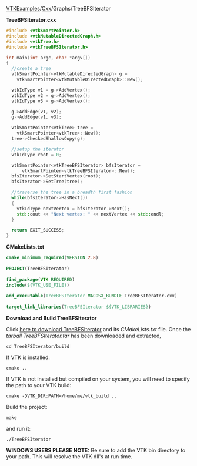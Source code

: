 [VTKExamples](/home/)/[Cxx](/Cxx)/Graphs/TreeBFSIterator

**TreeBFSIterator.cxx**
```c++
#include <vtkSmartPointer.h>
#include <vtkMutableDirectedGraph.h>
#include <vtkTree.h>
#include <vtkTreeBFSIterator.h>

int main(int argc, char *argv[])
{
  //create a tree
  vtkSmartPointer<vtkMutableDirectedGraph> g =
    vtkSmartPointer<vtkMutableDirectedGraph>::New();

  vtkIdType v1 = g->AddVertex();
  vtkIdType v2 = g->AddVertex();
  vtkIdType v3 = g->AddVertex();

  g->AddEdge(v1, v2);
  g->AddEdge(v1, v3);

  vtkSmartPointer<vtkTree> tree =
    vtkSmartPointer<vtkTree>::New();
  tree->CheckedShallowCopy(g);

  //setup the iterator
  vtkIdType root = 0;

  vtkSmartPointer<vtkTreeBFSIterator> bfsIterator =
      vtkSmartPointer<vtkTreeBFSIterator>::New();
  bfsIterator->SetStartVertex(root);
  bfsIterator->SetTree(tree);

  //traverse the tree in a breadth first fashion
  while(bfsIterator->HasNext())
  {
    vtkIdType nextVertex = bfsIterator->Next();
    std::cout << "Next vertex: " << nextVertex << std::endl;
  }

  return EXIT_SUCCESS;
}
```
**CMakeLists.txt**
```cmake
cmake_minimum_required(VERSION 2.8)
 
PROJECT(TreeBFSIterator)
 
find_package(VTK REQUIRED)
include(${VTK_USE_FILE})
 
add_executable(TreeBFSIterator MACOSX_BUNDLE TreeBFSIterator.cxx)
 
target_link_libraries(TreeBFSIterator ${VTK_LIBRARIES})
```

**Download and Build TreeBFSIterator**

Click [here to download TreeBFSIterator](https://github.com/lorensen/VTKWikiExamplesTarballs/raw/master/TreeBFSIterator.tar) and its *CMakeLists.txt* file.
Once the *tarball TreeBFSIterator.tar* has been downloaded and extracted,
```
cd TreeBFSIterator/build 
```
If VTK is installed:
```
cmake ..
```
If VTK is not installed but compiled on your system, you will need to specify the path to your VTK build:
```
cmake -DVTK_DIR:PATH=/home/me/vtk_build ..
```
Build the project:
```
make
```
and run it:
```
./TreeBFSIterator
```
**WINDOWS USERS PLEASE NOTE:** Be sure to add the VTK bin directory to your path. This will resolve the VTK dll's at run time.

